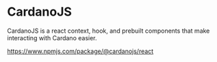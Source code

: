 # CardanoJS
CardanoJS is a react context, hook, and prebuilt components that make interacting with Cardano easier.

https://www.npmjs.com/package/@cardanojs/react
